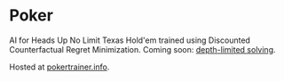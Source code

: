# Poker

AI for Heads Up No Limit Texas Hold'em trained using Discounted Counterfactual Regret Minimization. Coming soon: [depth-limited solving](https://www.science.org/doi/10.1126/science.aay2400).

Hosted at [pokertrainer.info](http://www.pokertrainer.info).

